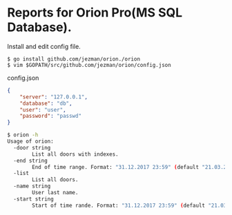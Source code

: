# Reports for Orion Pro(MS SQL Database).

Install and edit config file.
```baah
$ go install github.com/jezman/orion./orion
$ vim $GOPATH/src/github.com/jezman/orion/config.json
```
config.json
```json
{
    "server": "127.0.0.1",
    "database": "db",
    "user": "user",
    "password": "passwd"
}
```
```bash
$ orion -h
Usage of orion:
  -door string
    	List all doors with indexes.
  -end string
    	End of time range. Format: "31.12.2017 23:59" (default "21.03.2017 23:59")
  -list
    	List all doors.
  -name string
    	User last name.
  -start string
    	Start of time rande. Format: "31.12.2017 23:59" (default "21.03.2017 00:00")
```
